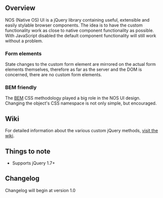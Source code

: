 ## Overview
NOS (Native OS) UI is a jQuery library containing useful, extensible and easily stylable browser components. The idea is to have the custom functionality work as close to native component functionality as possible. With JavaScript disabled the default component functionality will still work without a problem.

### Form elements
State changes to the custom form element are mirrored on the actual form elements themselves, therefore as far as the server and the DOM is concerned, there are no custom form elements. 

### BEM friendly
The [BEM](http://nicolasgallagher.com/about-html-semantics-front-end-architecture/) CSS methodology played a big role in the NOS UI design. Changing the object's CSS namespace is not only simple, but encouraged.

## Wiki
For detailed information about the various custom jQuery methods, [visit the wiki](https://github.com/NATIVEVML/NOS-UI/wiki).

## Things to note
* Supports jQuery 1.7+

## Changelog
Changelog will begin at version 1.0
